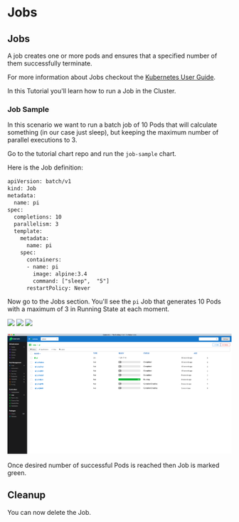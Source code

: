 # Jobs

## Jobs

A job creates one or more pods and ensures that a specified number of them successfully terminate.

For more information about Jobs checkout the [Kubernetes User Guide](http://kubernetes.io/docs/user-guide/jobs/).

In this Tutorial you'll learn how to run a Job in the Cluster.

### Job Sample

In this scenario we want to run a batch job of 10 Pods that will calculate something \(in our case just sleep\), but keeping the maximum number of parallel executions to 3.

Go to the tutorial chart repo and run the `job-sample` chart.

Here is the Job definition:

```text
apiVersion: batch/v1
kind: Job
metadata:
  name: pi
spec:
  completions: 10
  parallelism: 3
  template:
    metadata:
      name: pi
    spec:
      containers:
      - name: pi
        image: alpine:3.4
        command: ["sleep",  "5"]
      restartPolicy: Never
```

Now go to the Jobs section. You'll see the `pi` Job that generates 10 Pods with a maximum of 3 in Running State at each moment.

![](https://github.com/harbur/kubernetic/tree/f5b45f12ac821d41c1888e4c922f0fe1516e0ca5/assets/job1.png) ![](https://github.com/harbur/kubernetic/tree/f5b45f12ac821d41c1888e4c922f0fe1516e0ca5/assets/job2.png) ![](https://github.com/harbur/kubernetic/tree/f5b45f12ac821d41c1888e4c922f0fe1516e0ca5/assets/job3.png)

![](../.gitbook/assets/job.png)

Once desired number of successful Pods is reached then Job is marked green.

## Cleanup

You can now delete the Job.

